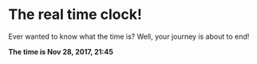 # The real time clock!

Ever wanted to know what the time is? Well, your journey is about to end!

**The time is Nov 28, 2017, 21:45**